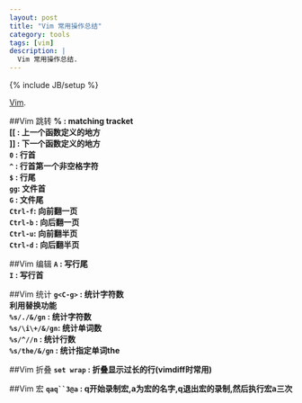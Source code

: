 ```yaml
---
layout: post
title: "Vim 常用操作总结"
category: tools 
tags: [vim]
description: |
  Vim 常用操作总结. 
---
```

{% include JB/setup %}

[Vim](http://www.vim.org/).

##Vim 跳转
**%   : matching tracket**   
**[[  : 上一个函数定义的地方**  
**]]  : 下一个函数定义的地方**  
**`0` : 行首**  
**`^` : 行首第一个非空格字符**   
**`$` : 行尾**  
**`gg`: 文件首**  
**`G` : 文件尾**  
**`Ctrl-f`: 向前翻一页**  
**`Ctrl-b` : 向后翻一页**  
**`Ctrl-u`: 向前翻半页**  
**`Ctrl-d` : 向后翻半页**  

##Vim 编辑
**`A` : 写行尾**  
**`I` : 写行首**  

##Vim 统计
**`g<C-g>`      : 统计字符数**  
**利用替换功能**  
**`%s/./&/gn`   : 统计字符数**  
**`%s/\i\+/&/gn`: 统计单词数**  
**`%s/^//n`     : 统计行数**  
**`%s/the/&/gn` : 统计指定单词the**  

##Vim 折叠
**`set wrap`    : 折叠显示过长的行(vimdiff时常用)**  

##Vim 宏
**`qaq``3@a`    : q开始录制宏,a为宏的名字,q退出宏的录制,然后执行宏a三次**
